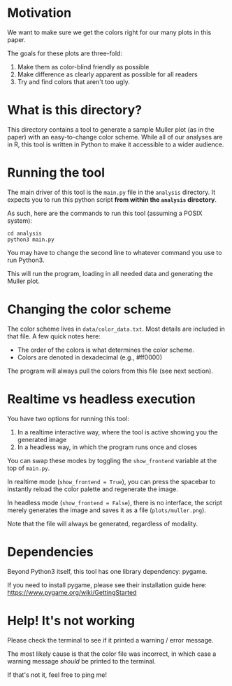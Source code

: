 # Motivation

We want to make sure we get the colors right for our many plots in this paper. 

The goals for these plots are three-fold: 
1. Make them as color-blind friendly as possible
2. Make difference as clearly apparent as possible for all readers
3. Try and find colors that aren't too ugly. 

# What is this directory?

This directory contains a tool to generate a sample Muller plot (as in the paper) with an easy-to-change color scheme. 
While all of our analyses are in R, this tool is written in Python to make it accessible to a wider audience. 

# Running the tool

The main driver of this tool is the `main.py` file in the `analysis` directory. 
It expects you to run this python script **from within the `analysis` directory**. 

As such, here are the commands to run this tool (assuming a POSIX system): 
```
cd analysis
python3 main.py
```

You may have to change the second line to whatever command you use to run Python3. 

This will run the program, loading in all needed data and generating the Muller plot. 

# Changing the color scheme

The color scheme lives in `data/color_data.txt`. 
Most details are included in that file. A few quick notes here: 
- The order of the colors is what determines the color scheme. 
- Colors are denoted in dexadecimal (e.g., #ff0000)

The program will always pull the colors from this file (see next section). 

# Realtime vs headless execution

You have two options for running this tool: 

1. In a realtime interactive way, where the tool is active showing you the generated image
2. In a headless way, in which the program runs once and closes

You can swap these modes by toggling the `show_frontend` variable at the top of `main.py`. 

In realtime mode (`show_frontend = True`), you can press the spacebar to instantly reload the color palette and regenerate the image. 

In headless mode (`show_frontend = False`), there is no interface, the script merely generates the image and saves it as a file (`plots/muller.png`). 

Note that the file will always be generated, regardless of modality. 

# Dependencies

Beyond Python3 itself, this tool has one library dependency: pygame. 

If you need to install pygame, please see their installation guide here: https://www.pygame.org/wiki/GettingStarted

# Help! It's not working

Please check the terminal to see if it printed a warning / error message. 

The most likely cause is that the color file was incorrect, in which case a warning message _should_ be printed to the terminal. 

If that's not it, feel free to ping me! 
